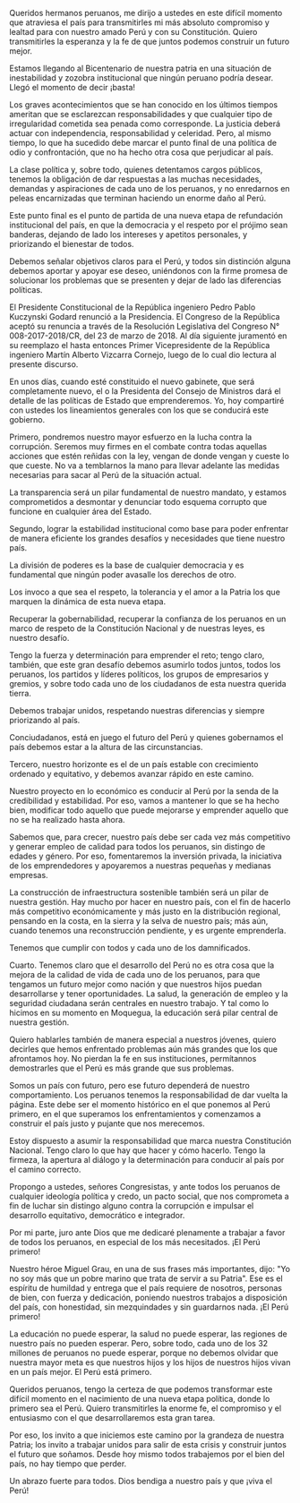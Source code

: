 Queridos hermanos peruanos, me dirijo a ustedes en este difícil
momento que atraviesa el país para transmitirles mi más absoluto
compromiso y lealtad para con nuestro amado Perú y con su
Constitución. Quiero transmitirles la esperanza y la fe de que juntos
podemos construir un futuro mejor.

Estamos llegando al Bicentenario de nuestra patria en una situación de
inestabilidad y zozobra institucional que ningún peruano podría
desear. Llegó el momento de decir ¡basta!

Los graves acontecimientos que se han conocido en los últimos tiempos
ameritan que se esclarezcan responsabilidades y que cualquier tipo de
irregularidad cometida sea penada como corresponde. La justicia deberá
actuar con independencia, responsabilidad y celeridad. Pero, al mismo
tiempo, lo que ha sucedido debe marcar el punto final de una política
de odio y confrontación, que no ha hecho otra cosa que perjudicar al
país.

La clase política y, sobre todo, quienes detentamos cargos públicos,
tenemos la obligación de dar respuestas a las muchas necesidades,
demandas y aspiraciones de cada uno de los peruanos, y no enredarnos
en peleas encarnizadas que terminan haciendo un enorme daño al Perú.

Este punto final es el punto de partida de una nueva etapa de
refundación institucional del país, en que la democracia y el respeto
por el prójimo sean banderas, dejando de lado los intereses y apetitos
personales, y priorizando el bienestar de todos.

Debemos señalar objetivos claros para el Perú, y todos sin distinción
alguna debemos aportar y apoyar ese deseo, uniéndonos con la firme
promesa de solucionar los problemas que se presenten y dejar de lado
las diferencias políticas.

El Presidente Constitucional de la República ingeniero Pedro Pablo
Kuczynski Godard renunció a la Presidencia. El Congreso de la
República aceptó su renuncia a través de la Resolución Legislativa del
Congreso N° 008-2017-2018/CR, del 23 de marzo de 2018. Al día
siguiente juramentó en su reemplazo el hasta entonces Primer
Vicepresidente de la República ingeniero Martín Alberto Vizcarra
Cornejo, luego de lo cual dio lectura al presente discurso.

En unos días, cuando esté constituido el nuevo gabinete, que será
completamente nuevo, el o la Presidenta del Consejo de Ministros dará
el detalle de las políticas de Estado que emprenderemos. Yo, hoy
compartiré con ustedes los lineamientos generales con los que se
conducirá este gobierno.

Primero, pondremos nuestro mayor esfuerzo en la lucha contra la
corrupción. Seremos muy firmes en el combate contra todas aquellas
acciones que estén reñidas con la ley, vengan de donde vengan y cueste
lo que cueste. No va a temblarnos la mano para llevar adelante las
medidas necesarias para sacar al Perú de la situación actual.

La transparencia será un pilar fundamental de nuestro mandato, y
estamos comprometidos a desmontar y denunciar todo esquema corrupto
que funcione en cualquier área del Estado.

Segundo, lograr la estabilidad institucional como base para poder
enfrentar de manera eficiente los grandes desafíos y necesidades que
tiene nuestro país.

La división de poderes es la base de cualquier democracia y es
fundamental que ningún poder avasalle los derechos de otro.

Los invoco a que sea el respeto, la tolerancia y el amor a la Patria
los que marquen la dinámica de esta nueva etapa.

Recuperar la gobernabilidad, recuperar la confianza de los peruanos en
un marco de respeto de la Constitución Nacional y de nuestras leyes,
es nuestro desafío.

Tengo la fuerza y determinación para emprender el reto; tengo claro,
también, que este gran desafío debemos asumirlo todos juntos, todos
los peruanos, los partidos y líderes políticos, los grupos de
empresarios y gremios, y sobre todo cada uno de los ciudadanos de esta
nuestra querida tierra.

Debemos trabajar unidos, respetando nuestras diferencias y siempre
priorizando al país.

Conciudadanos, está en juego el futuro del Perú y quienes gobernamos
el país debemos estar a la altura de las circunstancias.

Tercero, nuestro horizonte es el de un país estable con crecimiento
ordenado y equitativo, y debemos avanzar rápido en este camino.

Nuestro proyecto en lo económico es conducir al Perú por la senda de
la credibilidad y estabilidad. Por eso, vamos a mantener lo que se ha
hecho bien, modificar todo aquello que puede mejorarse y emprender
aquello que no se ha realizado hasta ahora.

Sabemos que, para crecer, nuestro país debe ser cada vez más
competitivo y generar empleo de calidad para todos los peruanos, sin
distingo de edades y género. Por eso, fomentaremos la inversión privada, la iniciativa de
los emprendedores y apoyaremos a nuestras pequeñas y medianas
empresas.

La construcción de infraestructura sostenible también será un pilar de
nuestra gestión. Hay mucho por hacer en nuestro país, con el fin de
hacerlo más competitivo económicamente y más justo en la distribución
regional, pensando en la costa, en la sierra y la selva de nuestro
país; más aún, cuando tenemos una reconstrucción pendiente, y es
urgente emprenderla.

Tenemos que cumplir con todos y cada uno de los damnificados.

Cuarto. Tenemos claro que el desarrollo del Perú no es otra cosa que
la mejora de la calidad de vida de cada uno de los peruanos, para que
tengamos un futuro mejor como nación y que nuestros hijos puedan
desarrollarse y tener oportunidades. La salud, la generación de empleo
y la seguridad ciudadana serán centrales en nuestro trabajo. Y tal
como lo hicimos en su momento en Moquegua, la educación será pilar
central de nuestra gestión.

Quiero hablarles también de manera especial a nuestros jóvenes, quiero
decirles que hemos enfrentado problemas aún más grandes que los que
afrontamos hoy. No pierdan la fe en sus instituciones, permítannos
demostrarles que el Perú es más grande que sus problemas.

Somos un país con futuro, pero ese futuro dependerá de nuestro
comportamiento. Los peruanos tenemos la responsabilidad de dar vuelta
la página. Este debe ser el momento histórico en el que ponemos al
Perú primero, en el que superamos los enfrentamientos y comenzamos a
construir el país justo y pujante que nos merecemos.

Estoy dispuesto a asumir la responsabilidad que marca nuestra
Constitución Nacional. Tengo claro lo que hay que hacer y cómo
hacerlo. Tengo la firmeza, la apertura al diálogo y la determinación
para conducir al país por el camino correcto.

Propongo a ustedes, señores Congresistas, y ante todos los peruanos de
cualquier ideología política y credo, un pacto social, que nos
comprometa a fin de luchar sin distingo alguno contra la corrupción e
impulsar el desarrollo equitativo, democrático e integrador.

Por mi parte, juro ante Dios que me dedicaré plenamente a trabajar a
favor de todos los peruanos, en especial de los más necesitados. ¡El
Perú primero!

Nuestro héroe Miguel Grau, en una de sus frases más importantes, dijo:
"Yo no soy más que un pobre marino que trata de servir a su Patria".
Ese es el espíritu de humildad y entrega que el país requiere de
nosotros, personas de bien, con fuerza y dedicación, poniendo nuestros
trabajos a disposición del país, con honestidad, sin mezquindades y
sin guardarnos nada. ¡El Perú primero!

La educación no puede esperar, la salud no puede esperar, las regiones
de nuestro país no pueden esperar. Pero, sobre todo, cada uno de los
32 millones de peruanos no puede esperar, porque no debemos olvidar que nuestra
mayor meta es que nuestros hijos y los hijos de nuestros hijos vivan
en un país mejor. El Perú está primero.

Queridos peruanos, tengo la certeza de que podemos transformar este
difícil momento en el nacimiento de una nueva etapa política, donde lo
primero sea el Perú. Quiero transmitirles la enorme fe, el compromiso
y el entusiasmo con el que desarrollaremos esta gran tarea.

Por eso, los invito a que iniciemos este camino por la grandeza de
nuestra Patria; los invito a trabajar unidos para salir de esta crisis
y construir juntos el futuro que soñamos. Desde hoy mismo todos
trabajemos por el bien del país, no hay tiempo que perder.

Un abrazo fuerte para todos. Dios bendiga a nuestro país y que ¡viva
el Perú!
